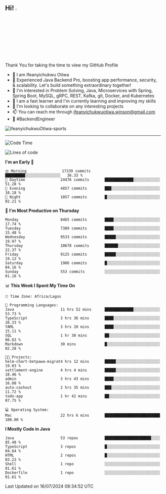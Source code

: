 <!-- BLOG-POST-LIST:START --><!-- BLOG-POST-LIST:END -->

## Hi! <img src="https://media.giphy.com/media/hvRJCLFzcasrR4ia7z/giphy.gif" width="4%"> 

Thank You for taking the time to view my GitHub Profile

- 👋 I am Ifeanyichukwu Otiwa
- 🚀 Experienced Java Backend Pro, boosting app performance, security, & scalability. Let's build something extraordinary together!
- 👀 I'm interested in Problem Solving, Java, Microservices with Spring, Spring Boot, MySQL, gRPC, REST, Kafka, git, Docker, and Kubernetes
- 🌱 I am a fast learner and I'm currently learning and improving my skills
- 💞️ I'm looking to collaborate on any interesting projects
- 📫 You can reach me through ifeanyichukwuotiwa.winson@gmail.com
- 🚀 #BackendEngineer

<p align="left" marginTop="10px"> <img src="https://komarev.com/ghpvc/?username=ifeanyichukwuOtiwa-sports&label=Profile%20views&color=0e75b6&style=for-the-badge" alt="ifeanyichukwuOtiwa-sports" /> </p>

***

<!--START_SECTION:waka-->
![Code Time](http://img.shields.io/badge/Code%20Time-2%2C634%20hrs%2045%20mins-blue)

![Lines of code](https://img.shields.io/badge/From%20Hello%20World%20I%27ve%20Written-11.9%20million%20lines%20of%20code-blue)

**I'm an Early 🐤** 

```text
🌞 Morning                17339 commits       █████████░░░░░░░░░░░░░░░░   36.33 % 
🌆 Daytime                24476 commits       █████████████░░░░░░░░░░░░   51.28 % 
🌃 Evening                4857 commits        ███░░░░░░░░░░░░░░░░░░░░░░   10.18 % 
🌙 Night                  1057 commits        █░░░░░░░░░░░░░░░░░░░░░░░░   02.21 % 
```
📅 **I'm Most Productive on Thursday** 

```text
Monday                   8465 commits        ████░░░░░░░░░░░░░░░░░░░░░   17.74 % 
Tuesday                  7389 commits        ████░░░░░░░░░░░░░░░░░░░░░   15.48 % 
Wednesday                9533 commits        █████░░░░░░░░░░░░░░░░░░░░   19.97 % 
Thursday                 10678 commits       ██████░░░░░░░░░░░░░░░░░░░   22.37 % 
Friday                   9125 commits        █████░░░░░░░░░░░░░░░░░░░░   19.12 % 
Saturday                 1986 commits        █░░░░░░░░░░░░░░░░░░░░░░░░   04.16 % 
Sunday                   553 commits         ░░░░░░░░░░░░░░░░░░░░░░░░░   01.16 % 
```


📊 **This Week I Spent My Time On** 

```text
🕑︎ Time Zone: Africa/Lagos

💬 Programming Languages: 
Java                     11 hrs 52 mins      █████████████░░░░░░░░░░░░   53.73 % 
TypeScript               3 hrs 36 mins       ████░░░░░░░░░░░░░░░░░░░░░   16.33 % 
YAML                     3 hrs 20 mins       ████░░░░░░░░░░░░░░░░░░░░░   15.11 % 
SQL                      1 hr 30 mins        ██░░░░░░░░░░░░░░░░░░░░░░░   06.83 % 
Markdown                 30 mins             █░░░░░░░░░░░░░░░░░░░░░░░░   02.28 % 

🐱‍💻 Projects: 
helm-chart-betpawa-migrat4 hrs 12 mins       █████░░░░░░░░░░░░░░░░░░░░   19.03 % 
settlement-engine        4 hrs 4 mins        █████░░░░░░░░░░░░░░░░░░░░   18.46 % 
admin                    3 hrs 43 mins       ████░░░░░░░░░░░░░░░░░░░░░   16.88 % 
auto-cashout             2 hrs 35 mins       ███░░░░░░░░░░░░░░░░░░░░░░   11.72 % 
todo-app                 1 hr 42 mins        ██░░░░░░░░░░░░░░░░░░░░░░░   07.75 % 

💻 Operating System: 
Mac                      22 hrs 6 mins       █████████████████████████   100.00 % 
```

**I Mostly Code in Java** 

```text
Java                     53 repos            █████████████████████░░░░   85.48 % 
TypeScript               3 repos             █░░░░░░░░░░░░░░░░░░░░░░░░   04.84 % 
HTML                     2 repos             █░░░░░░░░░░░░░░░░░░░░░░░░   03.23 % 
Shell                    1 repo              ░░░░░░░░░░░░░░░░░░░░░░░░░   01.61 % 
Dockerfile               1 repo              ░░░░░░░░░░░░░░░░░░░░░░░░░   01.61 % 
```




 Last Updated on 16/07/2024 08:34:52 UTC
<!--END_SECTION:waka-->

<!--
<p align="center">
![trophy](https://github-profile-trophy.vercel.app/?username=ifeanyichukwuOtiwa-sports&theme=onedark) (https://github.com/ryo-ma/github-profile-trophy)
</p>
-->

<!---
ifeanyi-otiwa/ifeanyi-otiwa is a ✨ special ✨ repository because its `README.md` (this file) appears on your GitHub profile.
You can click the Preview link to take a look at your changes.
--->
